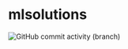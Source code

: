 # mlsolutions
![GitHub commit activity (branch)](https://img.shields.io/github/commit-activity/m/XavierSpycy/mlsolutions/main)
